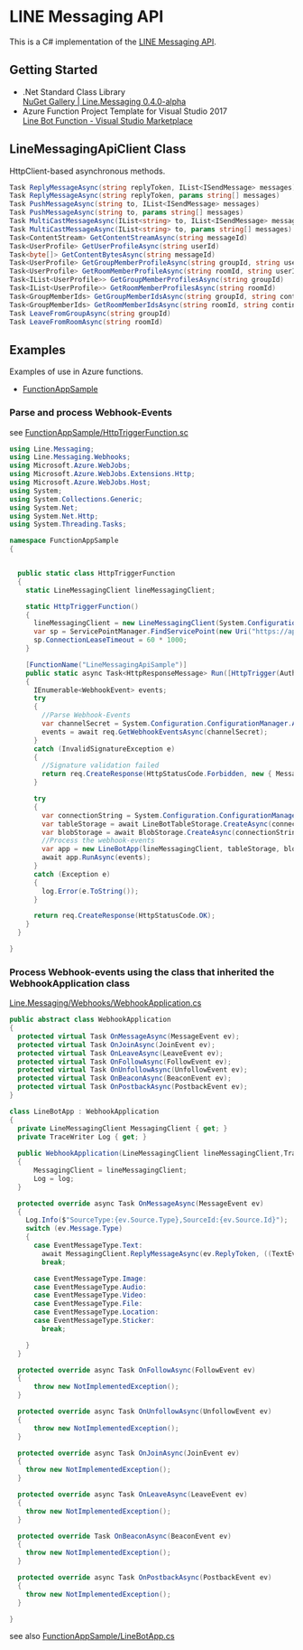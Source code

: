 # LINE Messaging API

This is a C# implementation of the [LINE Messaging API](https://developers.line.me/messaging-api/overview).

## Getting Started
- .Net Standard Class Library   
[NuGet Gallery | Line.Messaging 0.4.0-alpha](https://www.nuget.org/packages/Line.Messaging/0.4.0-alpha)
- Azure Function Project Template for Visual Studio 2017  
[Line Bot Function - Visual Studio Marketplace](https://marketplace.visualstudio.com/items?itemName=pierre3.LineBotFunction)

## LineMessagingApiClient Class

HttpClient-based asynchronous methods.
```cs
Task ReplyMessageAsync(string replyToken, IList<ISendMessage> messages)
Task ReplyMessageAsync(string replyToken, params string[] messages)
Task PushMessageAsync(string to, IList<ISendMessage> messages)
Task PushMessageAsync(string to, params string[] messages)
Task MultiCastMessageAsync(IList<string> to, IList<ISendMessage> messages)
Task MultiCastMessageAsync(IList<string> to, params string[] messages)
Task<ContentStream> GetContentStreamAsync(string messageId)
Task<UserProfile> GetUserProfileAsync(string userId)
Task<byte[]> GetContentBytesAsync(string messageId)
Task<UserProfile> GetGroupMemberProfileAsync(string groupId, string userId)
Task<UserProfile> GetRoomMemberProfileAsync(string roomId, string userId)
Task<IList<UserProfile>> GetGroupMemberProfilesAsync(string groupId)
Task<IList<UserProfile>> GetRoomMemberProfilesAsync(string roomId)
Task<GroupMemberIds> GetGroupMemberIdsAsync(string groupId, string continuationToken)
Task<GroupMemberIds> GetRoomMemberIdsAsync(string roomId, string continuationToken = null)
Task LeaveFromGroupAsync(string groupId)
Task LeaveFromRoomAsync(string roomId)
```


## Examples 

Examples of use in Azure functions. 
- [FunctionAppSample](https://github.com/pierre3/LineMessagingApi/blob/master/FunctionAppSample)

### Parse and process Webhook-Events

see [FunctionAppSample/HttpTriggerFunction.sc](https://github.com/pierre3/LineMessagingApi/blob/master/FunctionAppSample/HttpTriggerFunction.cs)

```cs
using Line.Messaging;
using Line.Messaging.Webhooks;
using Microsoft.Azure.WebJobs;
using Microsoft.Azure.WebJobs.Extensions.Http;
using Microsoft.Azure.WebJobs.Host;
using System;
using System.Collections.Generic;
using System.Net;
using System.Net.Http;
using System.Threading.Tasks;

namespace FunctionAppSample
{


  public static class HttpTriggerFunction
  {
    static LineMessagingClient lineMessagingClient;

    static HttpTriggerFunction()
    {
      lineMessagingClient = new LineMessagingClient(System.Configuration.ConfigurationManager.AppSettings["ChannelAccessToken"]);
      var sp = ServicePointManager.FindServicePoint(new Uri("https://api.line.me"));
      sp.ConnectionLeaseTimeout = 60 * 1000;
    }

    [FunctionName("LineMessagingApiSample")]
    public static async Task<HttpResponseMessage> Run([HttpTrigger(AuthorizationLevel.Anonymous, "post", Route = null)]HttpRequestMessage req, TraceWriter log)
    {
      IEnumerable<WebhookEvent> events;
      try
      {
        //Parse Webhook-Events
        var channelSecret = System.Configuration.ConfigurationManager.AppSettings["ChannelSecret"];
        events = await req.GetWebhookEventsAsync(channelSecret);
      }
      catch (InvalidSignatureException e)
      {
        //Signature validation failed
        return req.CreateResponse(HttpStatusCode.Forbidden, new { Message = e.Message });
      }

      try
      {
        var connectionString = System.Configuration.ConfigurationManager.AppSettings["AzureWebJobsStorage"];
        var tableStorage = await LineBotTableStorage.CreateAsync(connectionString);
        var blobStorage = await BlobStorage.CreateAsync(connectionString, "linebotcontainer");
        //Process the webhook-events
        var app = new LineBotApp(lineMessagingClient, tableStorage, blobStorage, log);
        await app.RunAsync(events);
      }
      catch (Exception e)
      {
        log.Error(e.ToString());
      }

      return req.CreateResponse(HttpStatusCode.OK);
    }
  }

}
```
### Process Webhook-events using the class that inherited the WebhookApplication class
        
[Line.Messaging/Webhooks/WebhookApplication.cs](https://github.com/pierre3/LineMessagingApi/blob/master/Line.Messaging/Webhooks/WebhookApplication.cs)   

```cs
public abstract class WebhookApplication
{
  protected virtual Task OnMessageAsync(MessageEvent ev);
  protected virtual Task OnJoinAsync(JoinEvent ev);
  protected virtual Task OnLeaveAsync(LeaveEvent ev);
  protected virtual Task OnFollowAsync(FollowEvent ev);
  protected virtual Task OnUnfollowAsync(UnfollowEvent ev);
  protected virtual Task OnBeaconAsync(BeaconEvent ev);
  protected virtual Task OnPostbackAsync(PostbackEvent ev);
}
```


```cs
class LineBotApp : WebhookApplication
{
  private LineMessagingClient MessagingClient { get; }
  private TraceWriter Log { get; }
  
  public WebhookApplication(LineMessagingClient lineMessagingClient,TraceWriter log)
  {
      MessagingClient = lineMessagingClient;
      Log = log;
  }

  protected override async Task OnMessageAsync(MessageEvent ev)
  {
    Log.Info($"SourceType:{ev.Source.Type},SourceId:{ev.Source.Id}");
    switch (ev.Message.Type)
    {
      case EventMessageType.Text:
        await MessagingClient.ReplyMessageAsync(ev.ReplyToken, ((TextEventMessage)ev.Message).Text);
        break;

      case EventMessageType.Image:
      case EventMessageType.Audio:
      case EventMessageType.Video:
      case EventMessageType.File:
      case EventMessageType.Location:
      case EventMessageType.Sticker:
        break;

    }
  }

  protected override async Task OnFollowAsync(FollowEvent ev)
  {
      throw new NotImplementedException();
  }

  protected override async Task OnUnfollowAsync(UnfollowEvent ev)
  {
      throw new NotImplementedException();
  }

  protected override async Task OnJoinAsync(JoinEvent ev)
  {
    throw new NotImplementedException();
  }

  protected override async Task OnLeaveAsync(LeaveEvent ev)
  {
    throw new NotImplementedException();
  }

  protected override Task OnBeaconAsync(BeaconEvent ev)
  {
    throw new NotImplementedException();
  }

  protected override async Task OnPostbackAsync(PostbackEvent ev)
  {
    throw new NotImplementedException();
  }

}
```

see also [FunctionAppSample/LineBotApp.cs](https://github.com/pierre3/LineMessagingApi/blob/master/FunctionAppSample/LineBotApp.cs)
